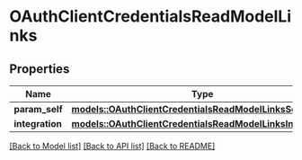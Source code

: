 # OAuthClientCredentialsReadModelLinks

## Properties

Name | Type | Description | Notes
------------ | ------------- | ------------- | -------------
**param_self** | [**models::OAuthClientCredentialsReadModelLinksSelf**](OAuthClientCredentialsReadModel__links_self.md) |  | 
**integration** | [**models::OAuthClientCredentialsReadModelLinksIntegration**](OAuthClientCredentialsReadModel__links_integration.md) |  | 

[[Back to Model list]](../README.md#documentation-for-models) [[Back to API list]](../README.md#documentation-for-api-endpoints) [[Back to README]](../README.md)


